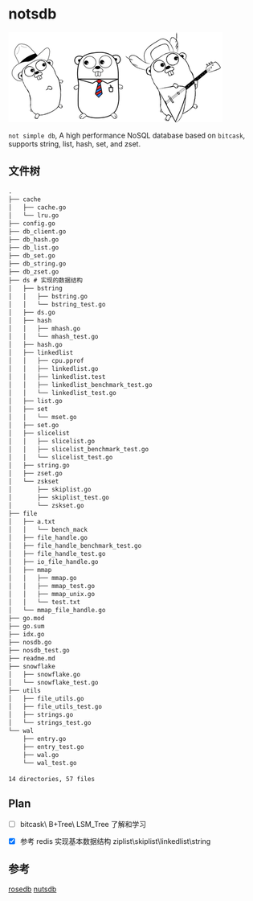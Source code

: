<!--
 * @Author: sjhuang
 * @Date: 2022-04-12 21:29:10
 * @LastEditTime: 2022-04-25 10:29:46
 * @FilePath: /nosdb/readme.md
-->
# notsdb

![](https://raw.githubusercontent.com/codeflysafe/gitalk/main/img/20220412215321.png)

`not simple db`, A high performance NoSQL database based on `bitcask`, supports string, list, hash, set, and zset.



## 文件树

```shell
.
├── cache
│   ├── cache.go
│   └── lru.go
├── config.go
├── db_client.go
├── db_hash.go
├── db_list.go
├── db_set.go
├── db_string.go
├── db_zset.go
├── ds # 实现的数据结构
│   ├── bstring
│   │   ├── bstring.go
│   │   └── bstring_test.go
│   ├── ds.go
│   ├── hash
│   │   ├── mhash.go
│   │   └── mhash_test.go
│   ├── hash.go
│   ├── linkedlist
│   │   ├── cpu.pprof
│   │   ├── linkedlist.go
│   │   ├── linkedlist.test
│   │   ├── linkedlist_benchmark_test.go
│   │   └── linkedlist_test.go
│   ├── list.go
│   ├── set
│   │   └── mset.go
│   ├── set.go
│   ├── slicelist
│   │   ├── slicelist.go
│   │   ├── slicelist_benchmark_test.go
│   │   └── slicelist_test.go
│   ├── string.go
│   ├── zset.go
│   └── zskset
│       ├── skiplist.go
│       ├── skiplist_test.go
│       └── zskset.go
├── file
│   ├── a.txt
│   │   └── bench_mack
│   ├── file_handle.go
│   ├── file_handle_benchmark_test.go
│   ├── file_handle_test.go
│   ├── io_file_handle.go
│   ├── mmap
│   │   ├── mmap.go
│   │   ├── mmap_test.go
│   │   ├── mmap_unix.go
│   │   └── test.txt
│   └── mmap_file_handle.go
├── go.mod
├── go.sum
├── idx.go
├── nosdb.go
├── nosdb_test.go
├── readme.md
├── snowflake
│   ├── snowflake.go
│   └── snowflake_test.go
├── utils
│   ├── file_utils.go
│   ├── file_utils_test.go
│   ├── strings.go
│   └── strings_test.go
└── wal
    ├── entry.go
    ├── entry_test.go
    ├── wal.go
    └── wal_test.go

14 directories, 57 files
```

## Plan
- [ ] bitcask\ B+Tree\ LSM_Tree 了解和学习
- [x] 参考 redis 实现基本数据结构 ziplist\skiplist\linkedlist\string


## 参考
[rosedb](https://github.com/flower-corp/rosedb)
[nutsdb](https://github.com/nutsdb/nutsdb)
